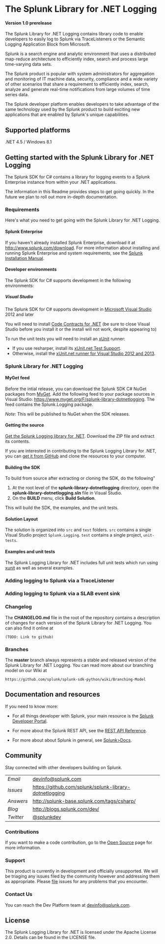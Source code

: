 # The Splunk Library for .NET Logging

#### Version 1.0 prerelease

The Splunk Library for .NET Logging contains library code to enable developers
to easily log to Splunk via TraceListeners or the Semantic Logging Application
Block from Microsoft.

Splunk is a search engine and analytic environment that uses a distributed
map-reduce architecture to efficiently index, search and process large 
time-varying data sets.

The Splunk product is popular with system administrators for aggregation and
monitoring of IT machine data, security, compliance and a wide variety of 
other scenarios that share a requirement to efficiently index, search, analyze
and generate real-time notifications from large volumes of time series data.

The Splunk developer platform enables developers to take advantage of the 
same technology used by the Splunk product to build exciting new applications
that are enabled by Splunk's unique capabilities.

## Supported platforms

.NET 4.5 / Windows 8.1

## Getting started with the Splunk Library for .NET Logging

The Splunk SDK for C# contains a library for logging events to a Splunk Enterprise instance from within your .NET applications.  

The information in this Readme provides steps to get going quickly. In the 
future we plan to roll out more in-depth documentation.

### Requirements

Here's what you need to get going with the Splunk Library for .NET Logging.

#### Splunk Enterprise

If you haven't already installed Splunk Enterprise, download it at 
<http://www.splunk.com/download>. For more information about installing and 
running Splunk Enterprise and system requirements, see the
[Splunk Installation Manual](http://docs.splunk.com/Documentation/Splunk/latest/Installation). 

#### Developer environments

The Splunk SDK for C# supports development in the following environments:

##### Visual Studio
The Splunk SDK for C# supports development in [Microsoft Visual Studio](http://www.microsoft.com/visualstudio/downloads) 2012 and later

You will need to install [Code Contracts for .NET](http://visualstudiogallery.msdn.microsoft.com/1ec7db13-3363-46c9-851f-1ce455f66970)
(be sure to close Visual Studio before you install it or the install will not work, despite appearing to) 

To run the unit tests you will need to install an [xUnit](https://github.com/xunit/xunit) runner:
* If you use resharper, install its [xUnit.net Test Support](https://resharper-plugins.jetbrains.com/packages/xunitcontrib/1.6.2).
* Otherwise, install the [xUnit.net runner for Visual Studio 2012 and 2013](http://visualstudiogallery.msdn.microsoft.com/463c5987-f82b-46c8-a97e-b1cde42b9099).

### Splunk Library for .NET Logging

#### MyGet feed

Before the intial release, you can download the Splunk SDK C# NuGet packages from [MyGet](http://www.myget.org). Add the following feed to your package sources in Visual Studio: https://www.myget.org/F/splunk-library-dotnetlogging. The feed contains the Splunk.Logging package.

*Note*: This will be published to NuGet when the SDK releases.

#### Getting the source

[Get the Splunk Logging library for .NET](https://github.com/splunk/splunk-library-dotnetlogging). Download the ZIP file and extract its contents.

If you are interested in contributing to the Splunk Logging Library for .NET, you can 
[get it from GitHub](https://github.com/splunk/splunk-library-dotnetlogging) and clone the 
resources to your computer.

#### Building the SDK

To build from source after extracting or cloning the SDK, do the following"

1. At the root level of the **splunk-library-dotnetlogging** directory, open the 
**splunk-library-dotnetlogging.sln** file in Visual Studio.
2. On the **BUILD** menu, click **Build Solution**.

This will build the SDK, the examples, and the unit tests.

#### Solution Layout

The solution is organized into `src` and `test` folders. `src` contains a single
Visual Studio project `Splunk.Logging`. `test` contains a single project, 
`unit-tests`.

#### Examples and unit tests

The Splunk Logging Library for .NET includes full unit tests which run using [xunit](https://github.com/xunit/xunit) as well as several examples.

### Adding logging to Splunk via a TraceListener

### Adding logging to Splunk via a SLAB event sink

### Changelog

The **CHANGELOG.md** file in the root of the repository contains a description
of changes for each version of the Splunk Library for .NET Logging. You can also
find it online at 

    (TODO: Link to github)

### Branches

The **master** branch always represents a stable and released version of the
Splunk Library for .NET Logging. You can read more about our branching model
on our Wiki at 

    https://github.com/splunk/splunk-sdk-python/wiki/Branching-Model

## Documentation and resources

If you need to know more:

* For all things developer with Splunk, your main resource is the [Splunk
  Developer Portal](http://dev.splunk.com).

* For more about the Splunk REST API, see the [REST API 
  Reference](http://docs.splunk.com/Documentation/Splunk/latest/RESTAPI).

* For more about about Splunk in general, see [Splunk>Docs](http://docs.splunk.com/Documentation/Splunk).

## Community

Stay connected with other developers building on Splunk.

<table>

<tr>
<td><em>Email</em></td>
<td><a href="mailto:devinfo@splunk.com">devinfo@splunk.com</a></td>
</tr>

<tr>
<td><em>Issues</em>
<td><a href="https://github.com/splunk/splunk-library-dotnetlogging/issues/">
https://github.com/splunk/splunk-library-dotnetlogging</a></td>
</tr>

<tr>
<td><em>Answers</em>
<td><a href="http://splunk-base.splunk.com/tags/csharp/">
http://splunk-base.splunk.com/tags/csharp/</a></td>
</tr>

<tr>
<td><em>Blog</em>
<td><a href="http://blogs.splunk.com/dev/">http://blogs.splunk.com/dev/</a></td>
</tr>

<tr>
<td><em>Twitter</em>
<td><a href="http://twitter.com/splunkdev">@splunkdev</a></td>
</tr>

</table>


### Contributions

If you want to make a code contribution, go to the 
[Open Source](http://dev.splunk.com/view/opensource/SP-CAAAEDM)
page for more information.

### Support

This product is currently in development and officially unsupported. We will be triaging any issues filed by the community however and addressing them as appropriate. Please [file](https://github.com/splunk/splunk-sdk-csharp-pcl) issues for any problems that you encounter.

### Contact Us

You can reach the Dev Platform team at devinfo@splunk.com.

## License

The Splunk Logging Library for .NET is licensed under the Apache License 2.0. Details can be 
found in the LICENSE file.
